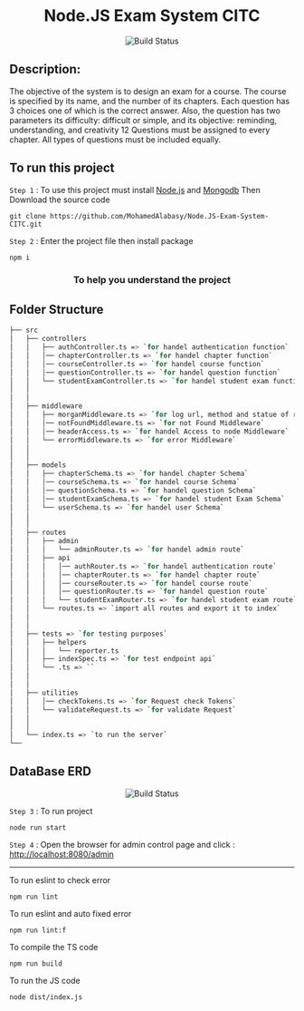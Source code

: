 <h1 align="center">Node.JS Exam System CITC</h1>
<p align="center">
   <img src="https://user-images.githubusercontent.com/93389016/175972048-ee51e43d-2a19-47fb-9ce6-50e2941d2ddb.png" alt="Build Status">

## Description:

The objective of the system is to design an exam for a course. The course is specified by its name, and the number of its chapters. Each question has 3 choices one of which is the correct answer. Also, the question has two parameters its difficulty: difficult or simple, and its objective: reminding, understanding, and creativity 12 Questions must be assigned to every chapter. All types of questions must be included equally.

## To run this project

`Step 1` : To use this project must install [Node.js](https://nodejs.org/en/) and [Mongodb](https://www.mongodb.com/try/download/community) Then Download the source code

```
git clone https://github.com/MohamedAlabasy/Node.JS-Exam-System-CITC.git
```

`Step 2` : Enter the project file then install package

```
npm i
```

<h3 align="center">To help you understand the project</h3>

## Folder Structure

```bash
├── src
│   ├── controllers
│   │   ├── authController.ts => `for handel authentication function`
│   │   │── chapterController.ts => `for handel chapter function`
│   │   │── courseController.ts => `for handel course function`
│   │   │── questionController.ts => `for handel question function`
│   │   └── studentExamController.ts => `for handel student exam function`
│   │
│   │
│   ├── middleware
│   │   ├── morganMiddleware.ts => `for log url, method and statue of requests`
│   │   │── notFoundMiddleware.ts => `for not Found Middleware`
│   │   │── headerAccess.ts => `for handel Access to node Middleware`
│   │   └── errorMiddleware.ts => `for error Middleware`
│   │
│   │
│   ├── models
│   │   ├── chapterSchema.ts => `for handel chapter Schema`
│   │   │── courseSchema.ts => `for handel course Schema`
│   │   │── questionSchema.ts => `for handel question Schema`
│   │   │── studentExamSchema.ts => `for handel student Exam Schema`
│   │   └── userSchema.ts => `for handel user Schema`
│   │
│   │
│   ├── routes
│   │   ├── admin
│   │   │   └── adminRouter.ts => `for handel admin route`
│   │   ├── api
│   │   │   │── authRouter.ts => `for handel authentication route`
│   │   │   │── chapterRouter.ts => `for handel chapter route`
│   │   │   │── courseRouter.ts => `for handel course route`
│   │   │   │── questionRouter.ts => `for handel question route`
│   │   │   └── studentExamRouter.ts => `for handel student exam route`
│   │   └── routes.ts => `import all routes and export it to index`
│   │
│   │
│   ├── tests => `for testing purposes`
│   │   ├── helpers
│   │   │   └── reporter.ts
│   │   ├── indexSpec.ts => `for test endpoint api`
│   │   └── .ts => ``
│   │
│   │
│   ├── utilities
│   │   │── checkTokens.ts => `for Request check Tokens`
│   │   └── validateRequest.ts => `for validate Request`
│   │
│   │
│   └── index.ts => `to run the server`
└──
```

## DataBase ERD

<p align="center">
   <img src="https://user-images.githubusercontent.com/93389016/175788607-24ef1566-169e-47ce-ba39-30045b905346.jpg" alt="Build Status">
</p>

`Step 3` : To run project

```
node run start
```

`Step 4` : Open the browser for admin control page and click : [http://localhost:8080/admin](http://localhost:8080/admin)

<hr>

To run eslint to check error

```
npm run lint
```

To run eslint and auto fixed error

```
npm run lint:f
```

To compile the TS code

```
npm run build
```

To run the JS code

```
node dist/index.js
```
